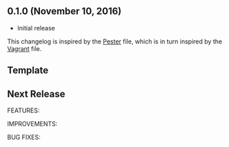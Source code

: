 
## 0.1.0 (November 10, 2016)

  - Initial release

This changelog is inspired by the
[Pester](https://github.com/pester/Pester/blob/master/CHANGELOG.md) file, which
is in turn inspired by the
[Vagrant](https://github.com/mitchellh/vagrant/blob/master/CHANGELOG.md) file.

## Template

## Next Release

FEATURES:

IMPROVEMENTS:

BUG FIXES:
